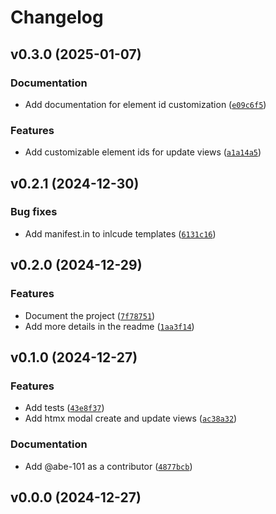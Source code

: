 # Changelog

## v0.3.0 (2025-01-07)

### Documentation

- Add documentation for element id customization ([`e09c6f5`](https://github.com/abe-101/django-htmx-modal-forms/commit/e09c6f584924f082a53630e884735ca820e04385))

### Features

- Add customizable element ids for update views ([`a1a14a5`](https://github.com/abe-101/django-htmx-modal-forms/commit/a1a14a5e7ba97de21edcb49b1fbda0b57d6b03d0))

## v0.2.1 (2024-12-30)

### Bug fixes

- Add manifest.in to inlcude templates ([`6131c16`](https://github.com/abe-101/django-htmx-modal-forms/commit/6131c16aefe47ab1b50caf5de6d355c7fe47fd34))

## v0.2.0 (2024-12-29)

### Features

- Document the project ([`7f78751`](https://github.com/abe-101/django-htmx-modal-forms/commit/7f78751a09bbeb3af49f63d039d805e061fdc3b3))
- Add more details in the readme ([`1aa3f14`](https://github.com/abe-101/django-htmx-modal-forms/commit/1aa3f149b60040967d6b2b611727873cfaf740b2))

## v0.1.0 (2024-12-27)

### Features

- Add tests ([`43e8f37`](https://github.com/abe-101/django-htmx-modal-forms/commit/43e8f37cf108d06a04f4b06f73c518c85368b68e))
- Add htmx modal create and update views ([`ac38a32`](https://github.com/abe-101/django-htmx-modal-forms/commit/ac38a32c3cf787297a0305cc03fde5dd2ba7744e))

### Documentation

- Add @abe-101 as a contributor ([`4877bcb`](https://github.com/abe-101/django-htmx-modal-forms/commit/4877bcb1063a9d3998c7696c5660bbdcc681bc69))

## v0.0.0 (2024-12-27)
